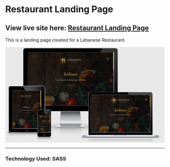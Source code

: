 # Restaurant Landing Page

## View live site here: [Restaurant Landing Page](https://kerekmarci.github.io/lebanon-restaurant/)

This is a landing page created for a Lebanese Restaurant.

![Photo of the finished website](https://github.com/kerekmarci/lebanon-restaurant/blob/main/images/responsive.JPG)

---

### Technology Used: SASS